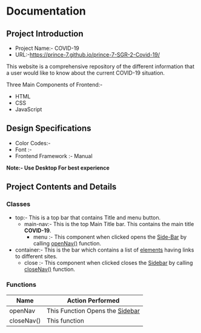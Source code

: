 # Documentation

## Project Introduction
- Project Name:- COVID-19
- URL:-https://prince-7.github.io/prince-7-SGR-2-Covid-19/

This website is a comprehensive repository of the different information that a user would like to know about the current COVID-19 situation.

Three Main Components of Frontend:-
- HTML
- CSS
- JavaScript

## Design Specifications
- Color Codes:-
- Font :-
- Frontend Framework :- Manual

**Note:- Use Desktop For best experience**


## Project Contents and Details

### Classes

* top:- This is a top bar that contains Title and menu button.
  * main-nav:- This is the top Main Title bar. This contains the main title **COVID-19**.
     * menu :- This component when clicked opens the [Side-Bar](#Sidebar) by calling [openNav()](#open) function.
* <a name="SideBar">container</a>:- This is the bar which contains a list of [elements](#element) having links to different sites. 
   * close :- This component when clicked closes the [Sidebar](#SideBar) by calling [closeNav()](#close) function.
 


### Functions
| Name | Action Performed |
| ----------- | ----------- |
| <a name="open"> openNav</a> | This Function Opens the [Sidebar](#SideBar) |
| <a name="close"> closeNav()</a> |  This function |
